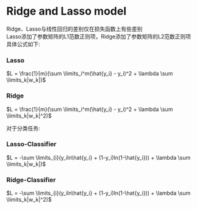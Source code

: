 # Ridge and Lasso model  
Ridge、Lasso与线性回归的差别仅在损失函数上有些差别  
Lasso添加了参数矩阵的L1范数正则项，Ridge添加了参数矩阵的L2范数正则项  
具体公式如下:  
### Lasso  
$L = \frac{1}{m}(\sum \limits_i^m(\hat{y_i} - y_i)^2 + \lambda \sum \limits_k|w_k|)$  
### Ridge  
$L = \frac{1}{m}(\sum \limits_i^m(\hat{y_i} - y_i)^2 + \lambda \sum \limits_k|w_k|^2)$  


对于分类任务:  
### Lasso-Classifier
$L = -\sum \limits_{i}(y_iln\hat{y_i} + (1-y_i)ln(1-\hat{y_i})) + \lambda \sum \limits_k|w_k|)$
### Ridge-Classifier  
$L = -\sum \limits_{i}(y_iln\hat{y_i} + (1-y_i)ln(1-\hat{y_i})) + \lambda \sum \limits_k|w_k|^2)$

